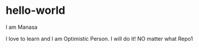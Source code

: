 # hello-world
I am Manasa

I love to learn and I am Optimistic Person. I will do it! NO matter what
Repo1
